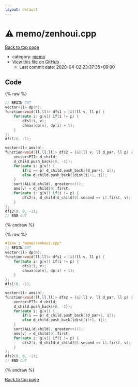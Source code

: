 ```yaml
---
layout: default
---
```


<!-- mathjax config similar to math.stackexchange -->
<script type="text/javascript" async
  src="https://cdnjs.cloudflare.com/ajax/libs/mathjax/2.7.5/MathJax.js?config=TeX-MML-AM_CHTML">
</script>
<script type="text/x-mathjax-config">
  MathJax.Hub.Config({
    TeX: { equationNumbers: { autoNumber: "AMS" }},
    tex2jax: {
      inlineMath: [ ['$','$'] ],
      processEscapes: true
    },
    "HTML-CSS": { matchFontHeight: false },
    displayAlign: "left",
    displayIndent: "2em"
  });
</script>

<script type="text/javascript" src="https://cdnjs.cloudflare.com/ajax/libs/jquery/3.4.1/jquery.min.js"></script>
<script src="https://cdn.jsdelivr.net/npm/jquery-balloon-js@1.1.2/jquery.balloon.min.js" integrity="sha256-ZEYs9VrgAeNuPvs15E39OsyOJaIkXEEt10fzxJ20+2I=" crossorigin="anonymous"></script>
<script type="text/javascript" src="../../assets/js/copy-button.js"></script>
<link rel="stylesheet" href="../../assets/css/copy-button.css" />


# :warning: memo/zenhoui.cpp

<a href="../../index.html">Back to top page</a>

* category: <a href="../../index.html#d504a5ea65b088497578bdd812714d51">memo</a>
* <a href="{{ site.github.repository_url }}/blob/master/memo/zenhoui.cpp">View this file on GitHub</a>
    - Last commit date: 2020-04-02 23:37:35+09:00




## Code

<a id="unbundled"></a>
{% raw %}
```cpp
// BEGIN CUT
vector<ll> dp(n);
function<void(ll,ll)> dfs1 = [&](ll v, ll p) {
    for(auto i: g[v]) if(i != p) {
        dfs1(i, v);
        chmax(dp[v], dp[i] + 1);
    }
};
dfs1(0, -1);

vector<ll> ans(n);
function<void(ll,ll,ll)> dfs2 = [&](ll v, ll d_par, ll p) {
    vector<PII> d_child;
    d_child.push_back({0, -1});
    for(auto i: g[v]) {
        if(i == p) d_child.push_back({d_par+1, i});
        else d_child.push_back({dist[i]+1, i});
    }
    sort(ALL(d_child), greater<>());
    ans[v] = d_child[0].first;
    for(auto i: g[v]) if(i != p) {
        dfs2(i, d_child[d_child[0].second == i].first, v);
    }
};
dfs2(0, 0, -1);
// END CUT
```
{% endraw %}

<a id="bundled"></a>
{% raw %}
```cpp
#line 1 "memo/zenhoui.cpp"
// BEGIN CUT
vector<ll> dp(n);
function<void(ll,ll)> dfs1 = [&](ll v, ll p) {
    for(auto i: g[v]) if(i != p) {
        dfs1(i, v);
        chmax(dp[v], dp[i] + 1);
    }
};
dfs1(0, -1);

vector<ll> ans(n);
function<void(ll,ll,ll)> dfs2 = [&](ll v, ll d_par, ll p) {
    vector<PII> d_child;
    d_child.push_back({0, -1});
    for(auto i: g[v]) {
        if(i == p) d_child.push_back({d_par+1, i});
        else d_child.push_back({dist[i]+1, i});
    }
    sort(ALL(d_child), greater<>());
    ans[v] = d_child[0].first;
    for(auto i: g[v]) if(i != p) {
        dfs2(i, d_child[d_child[0].second == i].first, v);
    }
};
dfs2(0, 0, -1);
// END CUT

```
{% endraw %}

<a href="../../index.html">Back to top page</a>

